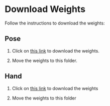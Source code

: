 # Download Weights

Follow the instructions to download the weights:

## Pose

1. Click on [this link](http://posefs1.perception.cs.cmu.edu/OpenPose/models/pose/mpi/pose_iter_160000.caffemodel) to download the weights.

2. Move the weights to this folder.

## Hand

1. Click on [this link](http://posefs1.perception.cs.cmu.edu/OpenPose/models/hand/pose_iter_102000.caffemodel) to download the weights

2. Move the weights to this folder